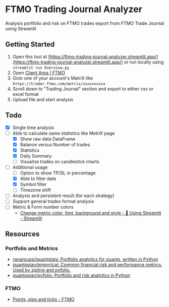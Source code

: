 # FTMO Trading Journal Analyzer

Analysis portfolio and risk on FTMO trades export from FTMO Trade Journal using Streamlit

## Getting Started

1. Open this tool at [https://ftmo-trading-journal-analyzer.streamlit.app/](https://ftmo-trading-journal-analyzer.streamlit.app/) or run locally using `streamlit run Overview.py`
2. Open [Client Area | FTMO](https://trader.ftmo.com/client-area)
3. Goto one of your account's MatriX like `https://trader.ftmo.com/metrix/xxxxxxxxxx`
4. Scroll down to "Trading Journal" section and export to either csv or excel format
5. Upload file and start analysis

## Todo

- [X] Single time analysis
- [ ] Able to calculate same statistics like MetriX page
  - [X] Show raw data DataFrame
  - [X] Balance versus Number of trades
  - [X] Statistics
  - [X] Daily Summary
  - [ ] Visualize trades on candlestick charts
- [ ] Additional usage
  - [ ] Option to show TP/SL in percentage
  - [X] Able to filter date
  - [X] Symbol filter
  - [ ] Timezone shift
- [ ] Analysis and persistent result (for each strategy)
- [ ] Support general trades format analysis
- [ ] Metric & Form number colors
  - [Change metric color, font, background and style - 🎈 Using Streamlit - Streamlit](https://discuss.streamlit.io/t/change-metric-color-font-background-and-style/25309/4)

## Resources

### Portfolio and Metrics

- [ranaroussi/quantstats: Portfolio analytics for quants, written in Python](https://github.com/ranaroussi/quantstats)
- [quantopian/empyrical: Common financial risk and performance metrics. Used by zipline and pyfolio.](https://github.com/quantopian/empyrical)
- [quantopian/pyfolio: Portfolio and risk analytics in Python](https://github.com/quantopian/pyfolio)

### FTMO

- [Points, pips and ticks - FTMO](https://ftmo.com/en/points-pips-and-ticks/)
